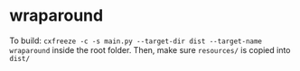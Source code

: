 # wraparound

To build: `cxfreeze -c -s main.py --target-dir dist --target-name wraparound` inside the root folder. Then, make sure `resources/` is copied into `dist/`
